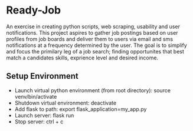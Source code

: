 # Ready-Job
An exercise in creating python scripts, web scraping, usability and user notifications. This project aspires to gather job postings based on user profiles from job boards and deliver them to users via email and sms notifications at a frequency determined by the user. The goal is to simplify and focus the primilary leg of a job search; finding opportunites that best match a candidates skills, exprience level and desired income.

## Setup Environment
- Launch virtual python environment (from root directory): source venv/bin/activate
- Shutdown virtual environment: deactivate
- Add flask to path: export flask_application=my_app.py
- Launch server: flask run
- Stop server: ctrl + c
